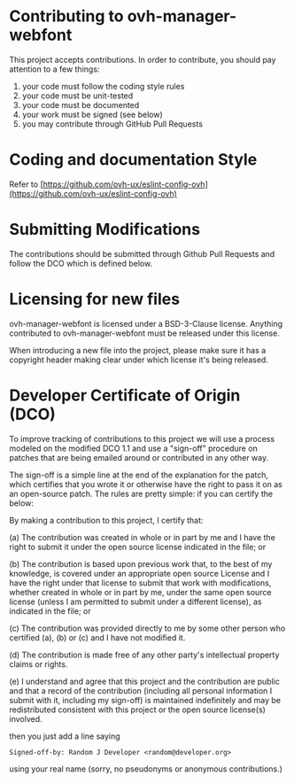 # Contributing to ovh-manager-webfont

This project accepts contributions. In order to contribute, you should
pay attention to a few things:

1. your code must follow the coding style rules
2. your code must be unit-tested
3. your code must be documented
4. your work must be signed (see below)
5. you may contribute through GitHub Pull Requests

# Coding and documentation Style

Refer to [https://github.com/ovh-ux/eslint-config-ovh](https://github.com/ovh-ux/eslint-config-ovh)

# Submitting Modifications

The contributions should be submitted through Github Pull Requests
and follow the DCO which is defined below.

# Licensing for new files

ovh-manager-webfont is licensed under a BSD-3-Clause license. Anything
contributed to ovh-manager-webfont must be released under this license.

When introducing a new file into the project, please make sure it has a
copyright header making clear under which license it's being released.

# Developer Certificate of Origin (DCO)

To improve tracking of contributions to this project we will use a
process modeled on the modified DCO 1.1 and use a "sign-off" procedure
on patches that are being emailed around or contributed in any other
way.

The sign-off is a simple line at the end of the explanation for the
patch, which certifies that you wrote it or otherwise have the right
to pass it on as an open-source patch.  The rules are pretty simple:
if you can certify the below:

By making a contribution to this project, I certify that:

(a) The contribution was created in whole or in part by me and I have
    the right to submit it under the open source license indicated in
    the file; or

(b) The contribution is based upon previous work that, to the best of
    my knowledge, is covered under an appropriate open source License
    and I have the right under that license to submit that work with
    modifications, whether created in whole or in part by me, under
    the same open source license (unless I am permitted to submit
    under a different license), as indicated in the file; or

(c) The contribution was provided directly to me by some other person
    who certified (a), (b) or (c) and I have not modified it.

(d) The contribution is made free of any other party's intellectual
    property claims or rights.

(e) I understand and agree that this project and the contribution are
    public and that a record of the contribution (including all
    personal information I submit with it, including my sign-off) is
    maintained indefinitely and may be redistributed consistent with
    this project or the open source license(s) involved.


then you just add a line saying

    Signed-off-by: Random J Developer <random@developer.org>

using your real name (sorry, no pseudonyms or anonymous contributions.)
